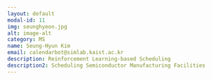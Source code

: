 ```yaml
---
layout: default
modal-id: 11
img: seunghyeon.jpg
alt: image-alt
category: MS
name: Seung-Hyun Kim
email: calendarbot@simlab.kaist.ac.kr
description: Reinforcement Learning-based Scheduling
description2: Scheduling Semiconductor Manufacturing Facilities
---
```

